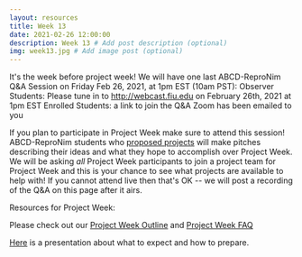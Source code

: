 ```yaml
---
layout: resources
title: Week 13
date: 2021-02-26 12:00:00
description: Week 13 # Add post description (optional)
img: week13.jpg # Add image post (optional)
---
```


It's the week before project week! We will have one last ABCD-ReproNim Q&A Session on Friday Feb 26, 2021, at 1pm EST (10am PST):
  Observer Students: Please tune in to http://webcast.fiu.edu on February 26th, 2021 at 1pm EST
  Enrolled Students: a link to join the Q&A Zoom has been emailed to you

If you plan to participate in Project Week make sure to attend this session! ABCD-ReproNim students who [proposed projects](https://github.com/ABCD-ReproNim/projects/issues) will make pitches describing their ideas and what they hope to accomplish over Project Week. We will be asking *all* Project Week participants to join a project team for Project Week and this is your chance to see what projects are available to help with! If you cannot attend live then that's OK -- we will post a recording of the Q&A on this page after it airs.

Resources for Project Week:

Please check out our [Project Week Outline](https://docs.google.com/document/d/1y5RqRw_ow7O3hTgwFBBsa6T9NaczIDwNM35qcRrw8fk/edit?usp=sharing) and [Project Week FAQ](https://docs.google.com/document/d/1fGYlcQQBqxsoEMnD3al1cKg1Zz0dXGY0thmcrRRYydc/edit?usp=sharing)

[Here](https://docs.google.com/presentation/d/1yaISzpru7dApTVccquoJDVZxbryuiSyHnMLNUR5McTM/edit?usp=sharing) is a presentation about what to expect and how to prepare.

